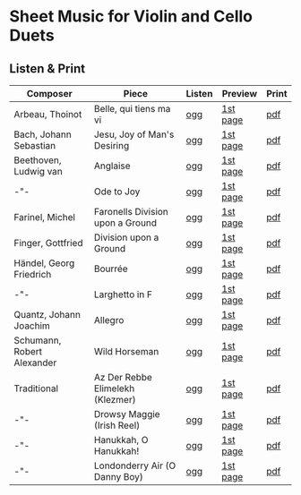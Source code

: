 # Sheet Music for Violin and Cello Duets

## Listen & Print

Composer | Piece | Listen | Preview | Print
-------- | ----- | ------ | ------- | -----
Arbeau, Thoinot | Belle, qui tiens ma vi | [ogg](http://cellist.bplaced.net/ogg/Arbeau,%20Thoinot/arbeau_pavane_a_2.ogg) | [1st page](https://raw.githubusercontent.com/cellist/Lilypond-Sheet-Music/master/Vl%2C%20Vlc/Arbeau%2C%20Thoinot/Pavane/preview.png) | [pdf](https://github.com/cellist/Lilypond-Sheet-Music/raw/master/Vl%2C%20Vlc/Arbeau%2C%20Thoinot/Pavane/arbeau_pavane.pdf)
Bach, Johann Sebastian | Jesu, Joy of Man's Desiring | [ogg](http://cellist.bplaced.net/ogg/Bach,%20Johann%20Sebastian/bach_jesus_bleibt_meine_freude.ogg) | [1st page](https://raw.githubusercontent.com/cellist/Lilypond-Sheet-Music/master/Vl%2C%20Vlc/Bach%2C%20Johann%20Sebastian/Jesus%20Bleibet%20Meine%20Freude/preview.png) | [pdf](https://github.com/cellist/Lilypond-Sheet-Music/raw/master/Vl%2C%20Vlc/Bach%2C%20Johann%20Sebastian/Jesus%20Bleibet%20Meine%20Freude/bach_jesus_bleibt_meine_freude.pdf)
Beethoven, Ludwig van | Anglaise | [ogg](http://cellist.bplaced.net/ogg/Beethoven,%20Ludwig%20van/beethoven_anglaise.ogg) | [1st page](https://raw.githubusercontent.com/cellist/Lilypond-Sheet-Music/master/Vl%2C%20Vlc/Beethoven%2C%20Ludwig%20van/Anglaise/preview.png) | [pdf](https://github.com/cellist/Lilypond-Sheet-Music/raw/master/Vl%2C%20Vlc/Beethoven%2C%20Ludwig%20van/Anglaise/beethoven_anglaise.pdf)
-"- | Ode to Joy | [ogg](http://cellist.bplaced.net/ogg/Beethoven,%20Ludwig%20van/beethoven_ode_an_die_freude.ogg) | [1st page](https://raw.githubusercontent.com/cellist/Lilypond-Sheet-Music/master/Vl%2C%20Vlc/Beethoven%2C%20Ludwig%20van/Ode%20an%20die%20Freude/preview.png) | [pdf](https://github.com/cellist/Lilypond-Sheet-Music/raw/master/Vl%2C%20Vlc/Beethoven%2C%20Ludwig%20van/Ode%20an%20die%20Freude/beethoven_ode_an_die_freude.pdf)
Farinel, Michel | Faronells Division upon a Ground | [ogg](http://cellist.bplaced.net/ogg/Farinel,%20Michel/farinel_folia.ogg) | [1st page](https://raw.githubusercontent.com/cellist/Lilypond-Sheet-Music/master/Vl%2C%20Vlc/Farinel%2C%20Michel/Folia/preview.png) | [pdf](https://github.com/cellist/Lilypond-Sheet-Music/raw/master/Vl%2C%20Vlc/Farinel%2C%20Michel/Folia/farinel_folia.pdf)
Finger, Gottfried | Division upon a Ground | [ogg](http://cellist.bplaced.net/ogg/Finger,%20Gottfried/finger_division.ogg) | [1st page](https://raw.githubusercontent.com/cellist/Lilypond-Sheet-Music/master/Vl%2C%20Vlc/Finger%2C%20Gottfried/Division%20on%20a%20Ground/preview.png) | [pdf](https://github.com/cellist/Lilypond-Sheet-Music/raw/master/Vl%2C%20Vlc/Finger%2C%20Gottfried/Division%20on%20a%20Ground/finger_division.pdf)
Händel, Georg Friedrich | Bourrée | [ogg](http://cellist.bplaced.net/ogg/H%c3%a4ndel,%20Georg%20Friedrich/haendel_bourree.ogg) | [1st page](https://raw.githubusercontent.com/cellist/Lilypond-Sheet-Music/master/Vl%2C%20Vlc/Haendel%2C%20Georg%20Friedrich/Bourree/preview.png) | [pdf](https://github.com/cellist/Lilypond-Sheet-Music/raw/master/Vl%2C%20Vlc/Haendel%2C%20Georg%20Friedrich/Bourree/haendel_bourree.pdf)
-"- | Larghetto in F | [ogg](http://cellist.bplaced.net/ogg/H%c3%a4ndel,%20Georg%20Friedrich/haendel_larghetto.ogg) | [1st page](https://raw.githubusercontent.com/cellist/Lilypond-Sheet-Music/master/Vl%2C%20Vlc/Haendel%2C%20Georg%20Friedrich/Larghetto/preview.png) | [pdf](https://github.com/cellist/Lilypond-Sheet-Music/raw/master/Vl%2C%20Vlc/Haendel%2C%20Georg%20Friedrich/Larghetto/haendel_larghetto.pdf)
Quantz, Johann Joachim | Allegro | [ogg](http://cellist.bplaced.net/ogg/Quantz,%20Johann%20Joachim/quantz_allegro.ogg) | [1st page](https://raw.githubusercontent.com/cellist/Lilypond-Sheet-Music/master/Vl%2C%20Vlc/Quantz%2C%20Johann%20Joachim/Allegro/preview.png) | [pdf](https://github.com/cellist/Lilypond-Sheet-Music/raw/master/Vl%2C%20Vlc/Quantz%2C%20Johann%20Joachim/Allegro/quantz_allegro.pdf)
Schumann, Robert Alexander | Wild Horseman | [ogg](http://cellist.bplaced.net/ogg/Schumann,%20Robert%20Alexander/schumann_wilder_reiter.ogg) | [1st page](https://raw.githubusercontent.com/cellist/Lilypond-Sheet-Music/master/Vl%2C%20Vlc/Schumann%2C%20Robert/Wilder%20Reiter/preview.png) | [pdf](https://github.com/cellist/Lilypond-Sheet-Music/raw/master/Vl%2C%20Vlc/Schumann%2C%20Robert/Wilder%20Reiter/schumann_wilder_reiter.pdf)
Traditional | Az Der Rebbe Elimelekh (Klezmer) | [ogg](http://cellist.bplaced.net/ogg/Traditional/traditional_az_der_rebbe_elimelekh.ogg) | [1st page](https://raw.githubusercontent.com/cellist/Lilypond-Sheet-Music/master/Vl%2C%20Vlc/Traditional/Az%20Der%20Rebbe%20Elimelekh/preview.png) | [pdf](https://github.com/cellist/Lilypond-Sheet-Music/raw/master/Vl%2C%20Vlc/Traditional/Az%20Der%20Rebbe%20Elimelekh/traditional_az_der_rebbe_elimelekh.pdf)
-"- | Drowsy Maggie (Irish Reel) | [ogg](http://cellist.bplaced.net/ogg/Traditional/traditional_drowsy_maggie.ogg) | [1st page](https://raw.githubusercontent.com/cellist/Lilypond-Sheet-Music/master/Vl%2C%20Vlc/Traditional/Drowsy%20Maggie/preview.png) | [pdf](https://github.com/cellist/Lilypond-Sheet-Music/raw/master/Vl%2C%20Vlc/Traditional/Drowsy%20Maggie/traditional_drowsy_maggie.pdf)
-"- | Hanukkah, O Hanukkah! | [ogg](http://cellist.bplaced.net/ogg/Traditional/traditional_hanukkah.ogg) | [1st page](https://raw.githubusercontent.com/cellist/Lilypond-Sheet-Music/master/Vl%2C%20Vlc/Traditional/Hanukkah/preview.png) | [pdf](https://github.com/cellist/Lilypond-Sheet-Music/raw/master/Vl%2C%20Vlc/Traditional/Hanukkah/traditional_hanukkah.pdf)
-"- | Londonderry Air (O Danny Boy) | [ogg](http://cellist.bplaced.net/ogg/Traditional/traditional_londonderry_air.ogg) | [1st page](https://raw.githubusercontent.com/cellist/Lilypond-Sheet-Music/master/Vl%2C%20Vlc/Traditional/Londonderry%20Air/preview.png) | [pdf](https://github.com/cellist/Lilypond-Sheet-Music/raw/master/Vl%2C%20Vlc/Traditional/Londonderry%20Air/traditional_londonderry_air.pdf)
